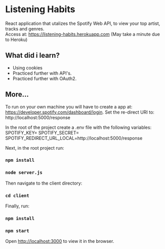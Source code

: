 # Listening Habits

React application that utalizes the Spotify Web API, to view your top artist, tracks
and genres. <br/>
Access at: <https://listening-habits.herokuapp.com>
(May take a minute due to Heroku)

## What did i learn?

- Using cookies
- Practiced further with API's.
- Practiced further with OAuth2.

## More...

To run on your own machine you will have to create a app at: <https://developer.spotify.com/dashboard/login>.
Set the re-direct URI to: http://localhost:5000/response

In the root of the project create a .env file with the following variables:
SPOTIFY_KEY=<Your Spotify client ID>
SPOTIFY_SECRET=<Your Spotify client Secren>
SPOTIFY_REDIRECT_URL_LOCAL=http://localhost:5000/response

Next, in the root project run:

### `npm install`

### `node server.js`

Then navigate to the client directory:

### `cd client`

Finally, run:

### `npm install`

### `npm start`

Open [http://localhost:3000](http://localhost:3000) to view it in the browser.
